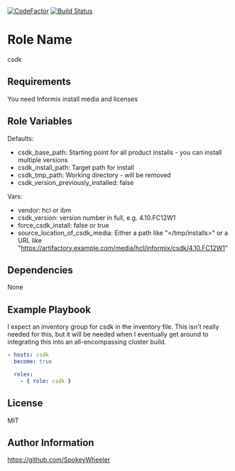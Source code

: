 [![CodeFactor](https://www.codefactor.io/repository/github/spokeywheeler/csdk/badge)](https://www.codefactor.io/repository/github/spokeywheeler/csdk)
[![Build Status](https://travis-ci.com/SpokeyWheeler/csdk.svg?branch=master)](https://travis-ci.com/SpokeyWheeler/csdk)

Role Name
=========

csdk

Requirements
------------

You need Informix install media and licenses

Role Variables
--------------

Defaults:

*   csdk_base_path: Starting point for all product installs - you can install multiple versions
*   csdk_install_path: Target path for install
*   csdk_tmp_path: Working directory - will be removed
*   csdk_version_previously_installed: false

Vars:

*   vendor: hcl or ibm
*   csdk_version: version number in full, e.g. 4.10.FC12W1
*   force_csdk_install: false or true
*   source_location_of_csdk_media: Either a path like "</tmp/installs>" or a URL like "<https://artifactory.example.com/media/hcl/informix/csdk/4.10.FC12W1>"

Dependencies
------------

None

Example Playbook
----------------

I expect an inventory group for csdk in the inventory file. This isn't really needed for this, but it will be needed when I eventually get around to integrating this into an all-encompassing cluster build.

```yaml
- hosts: csdk
  become: true

  roles:
    - { role: csdk }
```

License
-------

MIT

Author Information
------------------

<https://github.com/SpokeyWheeler>
